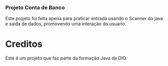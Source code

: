 ### Projeto Conta de Banco

Este projeto foi feita apena para praticar entrada usando  o Scanner do java e saida de dados, promovendo uma interação do usuario.

# Creditos

Este é um projeto que faz parte da formação Java da DIO.